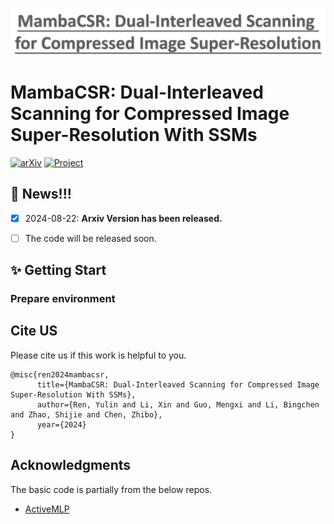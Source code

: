 <p align="center">
  <img src="./Figs/mambacsr.png" alt="image" style="width:1000px;">
</p>

# MambaCSR: Dual-Interleaved Scanning for Compressed Image Super-Resolution With SSMs

[![arXiv](https://img.shields.io/badge/arXiv-Paper-<COLOR>.svg)](https://arxiv.org/abs/2408.11758)  [![Project](https://img.shields.io/badge/Project-Page-blue.svg)]() 

## :bookmark: News!!!
- [x] 2024-08-22: **Arxiv Version has been released.**
- [ ] The code will be released soon.


## :sparkles: Getting Start

### Prepare environment


## Cite US
Please cite us if this work is helpful to you.

```
@misc{ren2024mambacsr,
      title={MambaCSR: Dual-Interleaved Scanning for Compressed Image Super-Resolution With SSMs}, 
      author={Ren, Yulin and Li, Xin and Guo, Mengxi and Li, Bingchen and Zhao, Shijie and Chen, Zhibo},
      year={2024}
}
```

## Acknowledgments
The basic code is partially from the below repos.
- [ActiveMLP](link)
